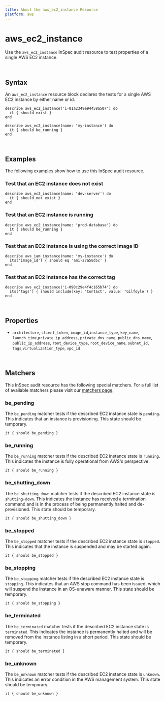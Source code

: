 ```yaml
---
title: About the aws_ec2_instance Resource
platform: aws
---
```


# aws_ec2_instance

Use the `aws_ec2_instance` InSpec audit resource to test properties of a single AWS EC2 instance.

<br>

## Syntax

An `aws_ec2_instance` resource block declares the tests for a single AWS EC2 instance by either name or id.

    describe aws_ec2_instance('i-01a2349e94458a507') do
      it { should exist }
    end

    describe aws_ec2_instance(name: 'my-instance') do
      it { should be_running }
    end

<br>

## Examples

The following examples show how to use this InSpec audit resource.

### Test that an EC2 instance does not exist

    describe aws_ec2_instance(name: 'dev-server') do
      it { should_not exist }
    end

### Test that an EC2 instance is running

    describe aws_ec2_instance(name: 'prod-database') do
      it { should be_running }
    end

### Test that an EC2 instance is using the correct image ID

    describe aws_iam_instance(name: 'my-instance') do
      its('image_id') { should eq 'ami-27a58d5c' }
    end

### Test that an EC2 instance has the correct tag

    describe aws_ec2_instance('i-090c29e4f4c165b74') do
      its('tags') { should include(key: 'Contact', value: 'Gilfoyle') }
    end

<br>

## Properties

* `architecture`, `client_token`, `image_id`,`instance_type`, `key_name`, `launch_time`,`private_ip_address`,  `private_dns_name`, `public_dns_name`, `public_ip_address`,  `root_device_type`, `root_device_name`, `subnet_id`, `tags`,`virtualization_type`, `vpc_id`

<br>

## Matchers

This InSpec audit resource has the following special matchers. For a full list of available matchers please visit our [matchers page](https://www.inspec.io/docs/reference/matchers/).

### be_pending

The `be_pending` matcher tests if the described EC2 instance state is `pending`. This indicates that an instance is provisioning. This state should be temporary.

    it { should be_pending }

### be_running

The `be_running` matcher tests if the described EC2 instance state is `running`. This indicates the instance is fully operational from AWS's perspective.

    it { should be_running }

### be_shutting_down

The `be_shutting_down` matcher tests if the described EC2 instance state is `shutting-down`. This indicates the instance has received a termination command and is in the process of being permanently halted and de-provisioned. This state should be temporary.

    it { should be_shutting_down }

### be_stopped

The `be_stopped` matcher tests if the described EC2 instance state is `stopped`. This indicates that the instance is suspended and may be started again.

    it { should be_stopped }

### be_stopping

The `be_stopping` matcher tests if the described EC2 instance state is `stopping`. This indicates that an AWS stop command has been issued, which will suspend the instance in an OS-unaware manner.  This state should be temporary.

    it { should be_stopping }

### be_terminated

The `be_terminated` matcher tests if the described EC2 instance state is `terminated`.  This indicates the instance is permanently halted and will be removed from the instance listing in a short period. This state should be temporary.

    it { should be_terminated }

### be_unknown

The `be_unknown` matcher tests if the described EC2 instance state is `unknown`. This indicates an error condition in the AWS management system. This state should be temporary.

    it { should be_unknown }

